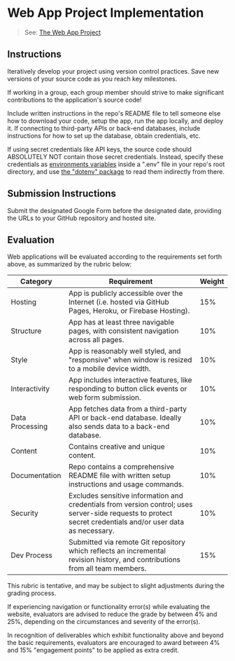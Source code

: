 # Web App Project Implementation

> See: [The Web App Project](project.md)

## Instructions

Iteratively develop your project using version control practices. Save new versions of your source code as you reach key milestones.

If working in a group, each group member should strive to make significant contributions to the application's source code!

Include written instructions in the repo's README file to tell someone else how to download your code, setup the app, run the app locally, and deploy it. If connecting to third-party APIs or back-end databases, include instructions for how to set up the database, obtain credentials, etc.

If using secret credentials like API keys, the source code should ABSOLUTELY NOT contain those secret credentials. Instead, specify these credentials as [environments variables](/notes/environment-variables.md) inside a ".env" file in your repo's root directory, and use [the "dotenv" package](/notes/javascript/packages/dotenv.md) to read them indirectly from there.



## Submission Instructions

Submit the designated Google Form before the designated date, providing the URLs to your GitHub repository and hosted site.

## Evaluation

Web applications will be evaluated according to the requirements set forth above, as summarized by the rubric below:

Category | Requirement | Weight
--- | --- | ---
Hosting | App is publicly accessible over the Internet (i.e. hosted via GitHub Pages, Heroku, or Firebase Hosting). | 15%
Structure | App has at least three navigable pages, with consistent navigation across all pages. | 10%
Style | App is reasonably well styled, and "responsive" when window is resized to a mobile device width. | 10%
Interactivity | App includes interactive features, like responding to button click events or web form submission. | 10%
Data Processing | App fetches data from a third-party API or back-end database. Ideally also sends data to a back-end database. | 10%
Content | Contains creative and unique content. | 10%
Documentation | Repo contains a comprehensive README file with written setup instructions and usage commands. | 10%
Security | Excludes sensitive information and credentials from version control; uses server-side requests to protect secret credentials and/or user data as necessary. | 10%
Dev Process | Submitted via remote Git repository which reflects an incremental revision history, and contributions from all team members. | 15%




This rubric is tentative, and may be subject to slight adjustments during the grading process.

If experiencing navigation or functionality error(s) while evaluating the website, evaluators are advised to reduce the grade by between 4% and 25%, depending on the circumstances and severity of the error(s).

In recognition of deliverables which exhibit functionality above and beyond the basic requirements, evaluators are encouraged to award between 4% and 15% "engagement points" to be applied as extra credit.
